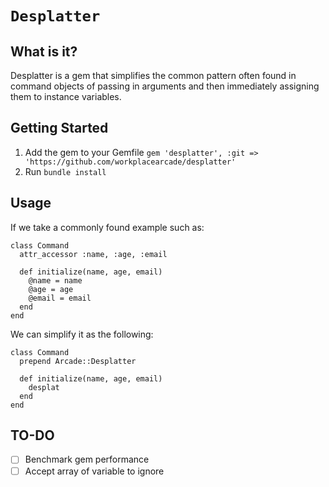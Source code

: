 # `Desplatter`

## What is it?
Desplatter is a gem that simplifies the common pattern often found in command objects of passing in arguments and then immediately assigning them to instance variables.

## Getting Started

1. Add the gem to your Gemfile `gem 'desplatter', :git => 'https://github.com/workplacearcade/desplatter'`
2. Run `bundle install`

## Usage

If we take a commonly found example such as:

```
class Command
  attr_accessor :name, :age, :email

  def initialize(name, age, email)
    @name = name
    @age = age
    @email = email
  end
end
```

We can simplify it as the following:

```
class Command
  prepend Arcade::Desplatter

  def initialize(name, age, email)
    desplat
  end
end
```

## TO-DO
- [ ] Benchmark gem performance
- [ ] Accept array of variable to ignore
